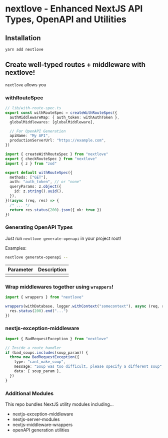 # nextlove - Enhanced NextJS API Types, OpenAPI and Utilities



## Installation

`yarn add nextlove`

## Create well-typed routes + middleware with nextlove!

`nextlove` allows you 

### withRouteSpec

```ts
// lib/with-route-spec.ts
export const withRouteSpec = createWithRouteSpec({
  authMiddlewareMap: { auth_token: withAuthToken },
  globalMiddlewares: [globalMiddleware],

  // For OpenAPI Generation
  apiName: "My API",
  productionServerUrl: "https://example.com",
})
```

```ts
import { createWithRouteSpec } from "nextlove"
export { checkRouteSpec } from "nextlove"
import { z } from "zod"

export default withRouteSpec({
  methods: ["GET"],
  auth: "auth_token", // or "none"
  queryParams: z.object({
    id: z.string().uuid(),
  }),
})(async (req, res) => {
  /* ... */
  return res.status(200).json({ ok: true })
})
```

### Generating OpenAPI Types

Just run `nextlove generate-openapi` in your project root!

Examples:
```bash
nextlove generate-openapi --
```

| Parameter | Description |
| --------- | ----------- |
| | |


### Wrap middlewares together using `wrappers`!

```ts
import { wrappers } from "nextlove"

wrappers(withDatabase, logger.withContext("somecontext"), async (req, res) => {
  res.status(200).end("...")
})
```

### nextjs-exception-middleware

```ts
import { BadRequestException } from "nextlove"

// Inside a route handler
if (bad_soups.includes(soup_param)) {
  throw new BadRequestException({
    type: "cant_make_soup",
    message: "Soup was too difficult, please specify a different soup",
    data: { soup_param },
  })
}
```

### Additional Modules

This repo bundles NextJS utility modules including...

- nextjs-exception-middleware
- nextjs-server-modules
- nextjs-middleware-wrappers
- openAPI generation utilities
